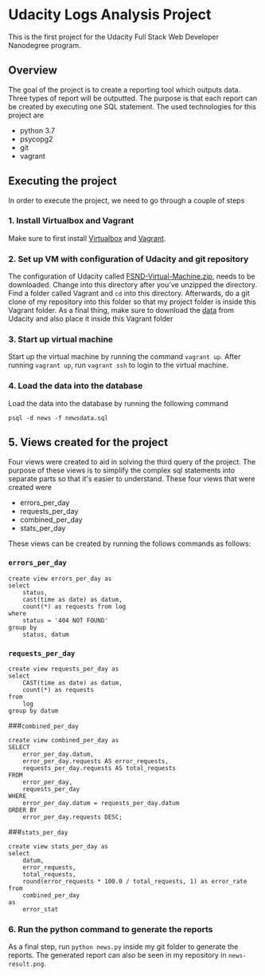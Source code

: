 # Udacity Logs Analysis Project
This is the first project for the Udacity Full Stack Web Developer Nanodegree program.

## Overview
The goal of the project is to create a reporting tool which outputs data. Three types of report will be outputted. 
The purpose is that each report can be created by executing one SQL statement. 
The used technologies for this project are
* python 3.7
* psycopg2
* git
* vagrant 

## Executing the project
In order to execute the project, we need to go through a couple of steps

### 1. Install Virtualbox and Vagrant
Make sure to first install [Virtualbox](https://www.virtualbox.org/wiki/Download_Old_Builds_5_1) and [Vagrant](https://www.vagrantup.com/downloads.html). 

### 2. Set up VM with configuration of Udacity and git repository
The configuration of Udacity called [FSND-Virtual-Machine.zip](https://s3.amazonaws.com/video.udacity-data.com/topher/2018/April/5acfbfa3_fsnd-virtual-machine/fsnd-virtual-machine.zip), needs to be downloaded. 
Change into this directory after you've unzipped the directory. Find a folder called Vagrant and `cd` into this directory. 
Afterwards, do a git clone of my repository into this folder so that my project folder is inside this Vagrant folder. 
As a final thing, make sure to download the [data](https://d17h27t6h515a5.cloudfront.net/topher/2016/August/57b5f748_newsdata/newsdata.zip) from Udacity and also place it inside this Vagrant folder

### 3. Start up virtual machine
Start up the virtual machine by running the command `vagrant up`. After running `vagrant up`, run `vagrant ssh` to login
to the virtual machine. 

### 4. Load the data into the database
Load the data into the database by running the following command
```
psql -d news -f newsdata.sql
```

## 5. Views created for the project
Four views were created to aid in solving the third query of the project. 
The purpose of these views is to simplify the complex sql statements into separate parts so that it's easier to understand. 
These four views that were created were
* errors_per_day
* requests_per_day
* combined_per_day
* stats_per_day

These views can be created by running the follows commands as follows:

### `errors_per_day`
```postgresql
create view errors_per_day as
select 
    status, 
    cast(time as date) as datum, 
    count(*) as requests from log
where 
    status = '404 NOT FOUND'
group by 
    status, datum
```

### `requests_per_day`
```postgresql
create view requests_per_day as
select 
    CAST(time as date) as datum, 
    count(*) as requests 
from 
    log 
group by datum
```

###`combined_per_day`
```postgresql
create view combined_per_day as
SELECT
    error_per_day.datum,
    error_per_day.requests AS error_requests,
    requests_per_day.requests AS total_requests
FROM 
	error_per_day,
    requests_per_day
WHERE 
	error_per_day.datum = requests_per_day.datum
ORDER BY 
	error_per_day.requests DESC;
```

###`stats_per_day`
```postgresql
create view stats_per_day as
select 
	datum,
	error_requests,
	total_requests,
	round(error_requests * 100.0 / total_requests, 1) as error_rate
from 
	combined_per_day
as 
	error_stat
```

### 6. Run the python command to generate the reports
As a final step, run `python news.py` inside my git folder to generate the reports. 
The generated report can also be seen in my repository in `news-result.png`.


